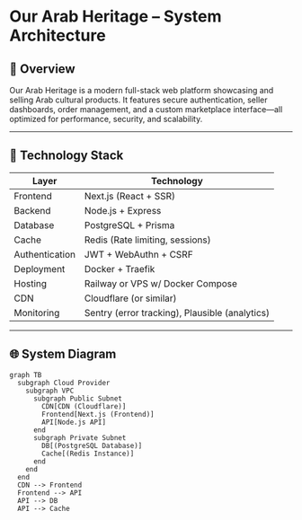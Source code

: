 # Our Arab Heritage – System Architecture

## 🌟 Overview
Our Arab Heritage is a modern full-stack web platform showcasing and selling Arab cultural products. It features secure authentication, seller dashboards, order management, and a custom marketplace interface—all optimized for performance, security, and scalability.

---

## 🧱 Technology Stack

| Layer         | Technology            |
|---------------|------------------------|
| Frontend      | Next.js (React + SSR)  |
| Backend       | Node.js + Express      |
| Database      | PostgreSQL + Prisma    |
| Cache         | Redis (Rate limiting, sessions) |
| Authentication| JWT + WebAuthn + CSRF  |
| Deployment    | Docker + Traefik       |
| Hosting       | Railway or VPS w/ Docker Compose |
| CDN           | Cloudflare (or similar) |
| Monitoring    | Sentry (error tracking), Plausible (analytics) |

---

## 🌐 System Diagram

```mermaid
graph TB
  subgraph Cloud Provider
    subgraph VPC
      subgraph Public Subnet
        CDN[CDN (Cloudflare)]
        Frontend[Next.js (Frontend)]
        API[Node.js API]
      end
      subgraph Private Subnet
        DB[(PostgreSQL Database)]
        Cache[(Redis Instance)]
      end
    end
  end
  CDN --> Frontend
  Frontend --> API
  API --> DB
  API --> Cache
